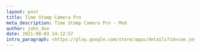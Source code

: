 ```yaml
---
layout: post
title: Time Stamp Camera Pro
meta_description: Time Stamp Camera Pro - Mod
author: john_doe
date: 2021-08-03 14:12:57
intro_paragraph: <https://play.google.com/store/apps/details?id=com.jeyluta.timestampcamera>
---
```

